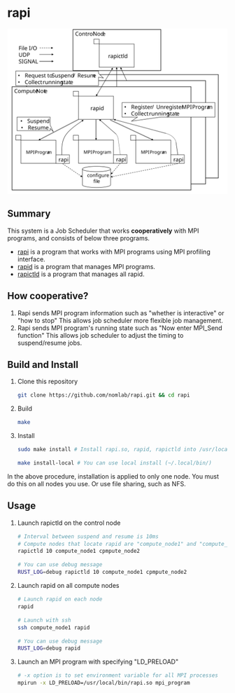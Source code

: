 # rapi
![Overview](./doc/img/overview.svg)

## Summary
This system is a Job Scheduler that works **cooperatively** with MPI programs, and consists of below three programs.
* [rapi](./rapi) is a program that works with MPI programs using MPI profiling interface.
* [rapid](./rapid) is a program that manages MPI programs.
* [rapictld](./rapictld) is a program that manages all rapid.

## How cooperative?
1. Rapi sends MPI program information such as "whether is interactive" or "how to stop"
    This allows job scheduler more flexible job management.
2. Rapi sends MPI program's running state such as "Now enter MPI_Send function"
    This allows job scheduler to adjust the timing to suspend/resume jobs.

## Build and Install
1. Clone this repository
    ```bash
    git clone https://github.com/nomlab/rapi.git && cd rapi
    ```
2. Build
    ```bash
    make
    ```
3. Install
    ```bash
    sudo make install # Install rapi.so, rapid, rapictld into /usr/local/bin/
    ```
    ```bash
    make install-local # You can use local install (~/.local/bin/)
    ```
In the above procedure, installation is applied to only one node.
You must do this on all nodes you use.
Or use file sharing, such as NFS.

## Usage
1. Launch rapictld on the control node
    ```bash
    # Interval between suspend and resume is 10ms
    # Compute nodes that locate rapid are "compute_node1" and "compute_node2"
    rapictld 10 compute_node1 cpmpute_node2
    ```
    ```bash
    # You can use debug message
    RUST_LOG=debug rapictld 10 compute_node1 cpmpute_node2
    ```
2. Launch rapid on all compute nodes
    ```bash
    # Launch rapid on each node
    rapid
    ```
    ```bash
    # Launch with ssh
    ssh compute_node1 rapid
    ```
    ```bash
    # You can use debug message
    RUST_LOG=debug rapid
    ```
3. Launch an MPI program with specifying "LD_PRELOAD"
    ```bash
    # -x option is to set environment variable for all MPI processes
    mpirun -x LD_PRELOAD=/usr/local/bin/rapi.so mpi_program
    ```
